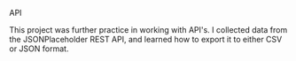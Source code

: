 API

This project was further practice in working with API's. I collected data from the JSONPlaceholder REST API, and learned how to export it to either CSV or JSON format.
